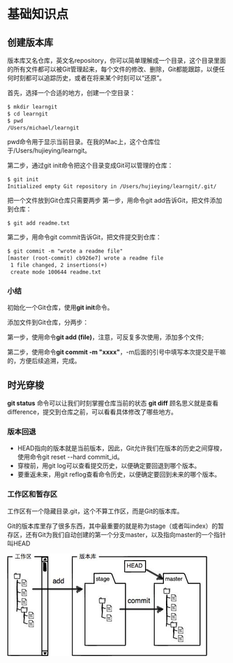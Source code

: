 # 基础知识点

## 创建版本库
版本库又名仓库，英文名repository，你可以简单理解成一个目录，这个目录里面的所有文件都可以被Git管理起来，每个文件的修改、删除，Git都能跟踪，以便任何时刻都可以追踪历史，或者在将来某个时刻可以“还原”。

首先，选择一个合适的地方，创建一个空目录：
```
$ mkdir learngit
$ cd learngit
$ pwd
/Users/michael/learngit
```
pwd命令用于显示当前目录。在我的Mac上，这个仓库位于/Users/hujieying/learngit。

第二步，通过git init命令把这个目录变成Git可以管理的仓库：
```
$ git init
Initialized empty Git repository in /Users/hujieying/learngit/.git/
```

把一个文件放到Git仓库只需要两步
第一步，用命令git add告诉Git，把文件添加到仓库：
```
$ git add readme.txt
```

第二步，用命令git commit告诉Git，把文件提交到仓库：
```
$ git commit -m "wrote a readme file"
[master (root-commit) cb926e7] wrote a readme file
 1 file changed, 2 insertions(+)
 create mode 100644 readme.txt
```

### 小结
初始化一个Git仓库，使用**git init**命令。

添加文件到Git仓库，分两步：

第一步，使用命令**git add (file)**，注意，可反复多次使用，添加多个文件;
  
第二步，使用命令**git commit -m "xxxx"**，-m后面的引号中填写本次提交是干嘛的，方便后续追溯，完成。



## 时光穿梭
**git status** 命令可以让我们时刻掌握仓库当前的状态
**git diff** 顾名思义就是查看difference，提交到仓库之前，可以看看具体修改了哪些地方。

### 版本回退
* HEAD指向的版本就是当前版本，因此，Git允许我们在版本的历史之间穿梭，使用命令git reset --hard commit_id。
* 穿梭前，用git log可以查看提交历史，以便确定要回退到哪个版本。
* 要重返未来，用git reflog查看命令历史，以便确定要回到未来的哪个版本。

### 工作区和暂存区
工作区有一个隐藏目录.git，这个不算工作区，而是Git的版本库。

Git的版本库里存了很多东西，其中最重要的就是称为stage（或者叫index）的暂存区，还有Git为我们自动创建的第一个分支master，以及指向master的一个指针叫HEAD

![ git-1 ](https://github.com/hujieying/Git-learning/blob/git-ex/resource/git-1.jpeg)























